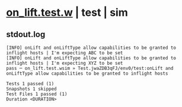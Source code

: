 # [on_lift.test.w](../../../../../examples/tests/valid/on_lift.test.w) | test | sim

## stdout.log
```log
[INFO] onLift and onLiftType allow capabilities to be granted to inflight hosts | I'm expecting ABC to be set
[INFO] onLift and onLiftType allow capabilities to be granted to inflight hosts | I'm expecting XYZ to be set
pass ─ on_lift.test.wsim » Test.jwaZDB3qFJ/env0/test:onLift and onLiftType allow capabilities to be granted to inflight hosts

Tests 1 passed (1)
Snapshots 1 skipped
Test Files 1 passed (1)
Duration <DURATION>
```

